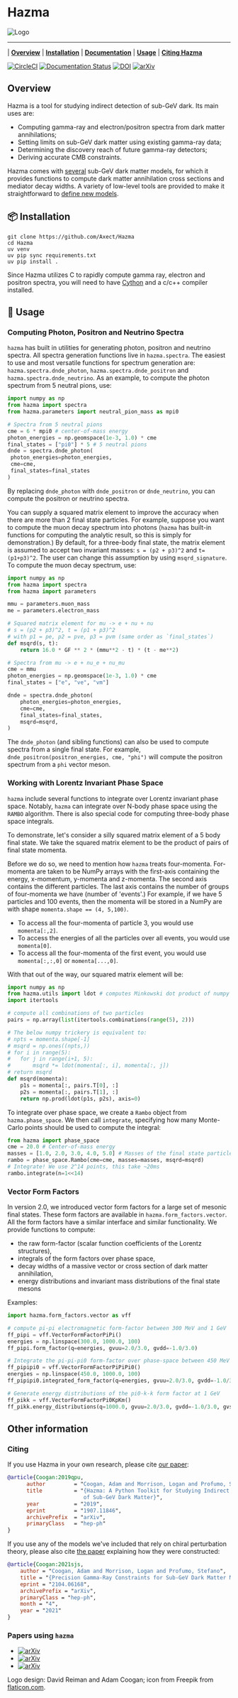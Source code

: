 # Hazma

![Logo](docs/source/_static/img/hazma_logo_large.png)

---

| [**Overview**](#overview)
| [**Installation**](#installation)
| [**Documentation**](https://hazma.readthedocs.io/en/latest/)
| [**Usage**](#usage)
| [**Citing Hazma**](#citing)

[![CircleCI](https://circleci.com/gh/LoganAMorrison/Hazma.svg?style=svg)](https://circleci.com/gh/LoganAMorrison/Hazma)
[![Documentation Status](https://readthedocs.org/projects/hazma/badge/?version=latest)](https://hazma.readthedocs.io/en/latest/?badge=latest)
[![DOI](https://zenodo.org/badge/DOI/10.5281/zenodo.3347114.svg)](https://doi.org/10.5281/zenodo.3347114)
[![arXiv](https://img.shields.io/badge/arXiv-1907.11846-b31b1b.svg?style=plastic)](https://arxiv.org/abs/1907.11846)

## Overview<a id="overview"></a>

Hazma is a tool for studying indirect detection of sub-GeV dark. Its main uses are:

- Computing gamma-ray and electron/positron spectra from dark matter annihilations;
- Setting limits on sub-GeV dark matter using existing gamma-ray data;
- Determining the discovery reach of future gamma-ray detectors;
- Deriving accurate CMB constraints.

Hazma comes with [several](https://hazma.readthedocs.io/en/latest/models.html) sub-GeV dark matter models, for which it provides functions to compute dark matter annihilation cross sections and mediator decay widths. A variety of low-level tools are provided to make it straightforward to [define new models](https://hazma.readthedocs.io/en/latest/usage.html#user-defined-models).

## 📦 Installation<a id="installation"></a>

```shell
git clone https://github.com/Axect/Hazma
cd Hazma
uv venv
uv pip sync requirements.txt
uv pip install .
```

Since Hazma utilizes C to rapidly compute gamma ray, electron and positron spectra, you will need to have [Cython](https://github.com/cython/cython)
and a c/c++ compiler installed.

## 🚀 Usage<a id="usage"></a>

### Computing Photon, Positron and Neutrino Spectra

`hazma` has built in utilities for generating photon, positron and neutrino
spectra. All spectra generation functions live in `hazma.spectra`. The easiest to use and
most versatile functions for spectrum generation are: `hazma.spectra.dnde_photon`,
`hazma.spectra.dnde_positron` and `hazma.spectra.dnde_neutrino`. As an example, to compute the photon spectrum from 5 neutral pions, use:

```python
import numpy as np
from hazma import spectra
from hazma.parameters import neutral_pion_mass as mpi0

# Spectra from 5 neutral pions
cme = 6 * mpi0 # center-of-mass energy
photon_energies = np.geomspace(1e-3, 1.0) * cme
final_states = ["pi0"] * 5 # 5 neutral pions
dnde = spectra.dnde_photon(
 photon_energies=photon_energies,
 cme=cme,
 final_states=final_states
)
```

By replacing `dnde_photon` with `dnde_positron` or `dnde_neutrino`, you can
compute the positron or neutrino spectra.

You can supply a squared matrix element to improve the accuracy when there are
more than 2 final state particles. For example, suppose you want to compute the
muon decay spectrum into photons (`hazma` has built-in functions for computing
the analytic result, so this is simply for demonstration.) By default, for a
three-body final state, the matrix element is assumed to accept two invariant
masses: `s = (p2 + p3)^2` and `t=(p1+p3)^2`. The user can change this assumption
by using `msqrd_signature`. To compute the muon decay spectrum, use:

```python
import numpy as np
from hazma import spectra
from hazma import parameters

mmu = parameters.muon_mass
me = parameters.electron_mass

# Squared matrix element for mu -> e + nu + nu
# s = (p2 + p3)^2, t = (p1 + p3)^2
# with p1 = pe, p2 = pve, p3 = pvm (same order as `final_states`)
def msqrd(s, t):
    return 16.0 * GF ** 2 * (mmu**2 - t) * (t - me**2)

# Spectra from mu -> e + nu_e + nu_mu
cme = mmu
photon_energies = np.geomspace(1e-3, 1.0) * cme
final_states = ["e", "ve", "vm"]

dnde = spectra.dnde_photon(
    photon_energies=photon_energies,
    cme=cme,
    final_states=final_states,
    msqrd=msqrd,
)
```

The `dnde_photon` (and sibling functions) can also be used to compute spectra
from a single final state. For example, `dnde_positron(positron_energies, cme,
"phi")` will compute the positron spectrum from a `phi` vector meson.

### Working with Lorentz Invariant Phase Space

`hazma` include several functions to integrate over Lorentz invariant phase
space. Notably, `hazma` can integrate over N-body phase space using the `RAMBO`
algorithm. There is also special code for computing three-body phase space
integrals.

To demonstrate, let's consider a silly squared matrix element of a 5 body final
state. We take the squared matrix element to be the product of pairs of final
state momenta.

Before we do so, we need to mention how `hazma` treats four-momenta. For-momenta
are taken to be NumPy arrays with the first-axis containing the energy,
x-momentum, y-momenta and z-momenta. The second axis contains the different
particles. The last axis contains the number of groups of four-momenta we have
(number of 'events'.) For example, if we have 5 particles and 100 events, then
the momenta will be stored in a NumPy are with shape `momenta.shape == (4, 5,100)`. 

- To access all the four-momenta of particle 3, you would use `momenta[:,2]`. 
- To access the energies of all the particles over all events, you would use
`momenta[0]`. 
- To access all the four-momenta of the first event, you would use
`momenta[:,:,0]` or `momenta[...,0]`.

With that out of the way, our squared matrix element will be:

```python
import numpy as np
from hazma.utils import ldot # computes Minkowski dot product of numpy arrays
import itertools

# compute all combinations of two particles
pairs = np.array(list(itertools.combinations(range(5), 2)))

# The below numpy trickery is equivalent to:
# npts = momenta.shape[-1]
# msqrd = np.ones((npts,))
# for i in range(5):
#   for j in range(i+1, 5):
#       msqrd *= ldot(momenta[:, i], momenta[:, j])
# return msqrd
def msqrd(momenta):
    p1s = momenta[:, pairs.T[0], :]
    p2s = momenta[:, pairs.T[1], :]
    return np.prod(ldot(p1s, p2s), axis=0)
```

To integrate over phase space, we create a `Rambo` object from
`hazma.phase_space`. We then call `integrate`, specifying how many Monte-Carlo
points should be used to compute the integral:

```python
from hazma import phase_space
cme = 20.0 # Center-of-mass energy
masses = [1.0, 2.0, 3.0, 4.0, 5.0] # Masses of the final state particles
rambo = phase_space.Rambo(cme=cme, masses=masses, msqrd=msqrd)
# Integrate! We use 2^14 points, this take ~20ms
rambo.integrate(n=1<<14)
```

### Vector Form Factors

In version 2.0, we introduced vector form factors for a large set of mesonic
final states. These form factors are available in `hazma.form_factors.vector`.
All the form factors have a similar interface and similar functionality. We
provide functions to compute:

- the raw form-factor (scalar function coefficients of the Lorentz structures), 
- integrals of the form factors over phase space, 
- decay widths of a massive vector or cross section of dark matter annihilation,
- energy distributions and invariant mass distributions of the final state mesons

Examples:

```python
import hazma.form_factors.vector as vff

# compute pi-pi electromagnetic form-factor between 300 MeV and 1 GeV
ff_pipi = vff.VectorFormFactorPiPi()
energies = np.linspace(300.0, 1000.0, 100)
ff_pipi.form_factor(q=energies, gvuu=2.0/3.0, gvdd=-1.0/3.0)

# Integrate the pi-pi-pi0 form-factor over phase-space between 450 MeV and 1 GeV
ff_pipipi0 = vff.VectorFormFactorPiPiPi0()
energies = np.linspace(450.0, 1000.0, 100)
ff_pipipi0.integrated_form_factor(q=energies, gvuu=2.0/3.0, gvdd=-1.0/3.0, gvss=-1.0/3.0)

# Generate energy distributions of the pi0-k-k form factor at 1 GeV
ff_pikk = vff.VectorFormFactorPi0KpKm()
ff_pikk.energy_distributions(q=1000.0, gvuu=2.0/3.0, gvdd=-1.0/3.0, gvss=-1.0/3.0, nbins=100)
```

## Other information

### Citing<a id="citing"></a>

If you use Hazma in your own research, please cite [our paper](https://arxiv.org/abs/1907.11846):

```bibtex
@article{Coogan:2019qpu,
      author         = "Coogan, Adam and Morrison, Logan and Profumo, Stefano",
      title          = "{Hazma: A Python Toolkit for Studying Indirect Detection
                        of Sub-GeV Dark Matter}",
      year           = "2019",
      eprint         = "1907.11846",
      archivePrefix  = "arXiv",
      primaryClass   = "hep-ph"
}
```

If you use any of the models we've included that rely on chiral perturbation
theory, please also cite [the paper](https://arxiv.org/abs/2104.06168)
explaining how they were constructed:

```bibtex
@article{Coogan:2021sjs,
    author = "Coogan, Adam and Morrison, Logan and Profumo, Stefano",
    title = "{Precision Gamma-Ray Constraints for Sub-GeV Dark Matter Models}",
    eprint = "2104.06168",
    archivePrefix = "arXiv",
    primaryClass = "hep-ph",
    month = "4",
    year = "2021"
}
```

### Papers using `hazma`

- [![arXiv](https://img.shields.io/badge/arXiv-2010.04797-b31b1b.svg?style=plastic)](https://arxiv.org/abs/2010.04797)
- [![arXiv](https://img.shields.io/badge/arXiv-2101.10370-B31B1B.svg?style=plastic)](https://arxiv.org/abs/2101.10370)
- [![arXiv](https://img.shields.io/badge/arXiv-2104.06168-B31B1B.svg?style=plastic)](https://arxiv.org/abs/2104.06168)

Logo design: David Reiman and Adam Coogan; icon from Freepik from
[flaticon.com](https://www.flaticon.com/).
